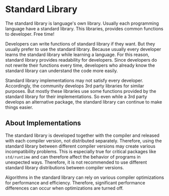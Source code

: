 # Standard Library

The standard library is language's own library. Usually each programming language have a standard library. This libraries, provides common functions to developer. Free time!

Developers can write functions of standard library if they want. But they usually prefer to use the standard library. Because usually every developer learns the standard library while learning a language. For this reason, standard library provides readability for developers. Since developers do not rewrite their functions every time, developers who already know the standard library can understand the code more easily.

Standard library implementations may not satisfy every developer. Accordingly, the community develops 3rd party libraries for similar purposes. But mostly these libraries use some functions provided by the standard library for their implementations. So even while a 3rd party develops an alternative package, the standard library can continue to make things easier.

## About Implementations

The standard library is developed together with the compiler and released with each compiler version, not distributed separately. Therefore, using the standard library between different compiler versions may create various incompatibility problems. This is especially true for critical packages like `std/runtime` and can therefore affect the behavior of programs in unexpected ways. Therefore, it is not recommended to use different standard library distributions between compiler versions.

Algorithms in the standard library can rely on various compiler optimizations for performance and efficiency. Therefore, significant performance differences can occur when optimizations are turned off.
